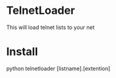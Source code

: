 # TelnetLoader

This will load telnet lists to your net

# Install

python telnetloader [listname].[extention]
